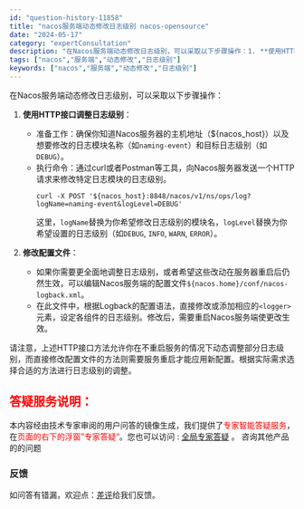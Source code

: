 ```yaml
---
id: "question-history-11858"
title: "nacos服务端动态修改日志级别 nacos-opensource"
date: "2024-05-17"
category: "expertConsultation"
description: "在Nacos服务端动态修改日志级别，可以采取以下步骤操作：1. **使用HTTP接口调整日志级别**：   - 准备工作：确保你知道Nacos服务器的主机地址（$nacos_host）以及想要修改的日志模块名称（如`naming-event`）和目标日志级别（如`DEBUG`）。   - 执行命令："
tags: ["nacos","服务端","动态修改","日志级别"]
keywords: ["nacos","服务端","动态修改","日志级别"]
---
```


在Nacos服务端动态修改日志级别，可以采取以下步骤操作：

1. **使用HTTP接口调整日志级别**：
   - 准备工作：确保你知道Nacos服务器的主机地址（${nacos_host}）以及想要修改的日志模块名称（如`naming-event`）和目标日志级别（如`DEBUG`）。
   - 执行命令：通过curl或者Postman等工具，向Nacos服务器发送一个HTTP请求来修改特定日志模块的日志级别。
     ```shell
     curl -X POST '${nacos_host}:8848/nacos/v1/ns/ops/log?logName=naming-event&logLevel=DEBUG'
     ```
     这里，`logName`替换为你希望修改日志级别的模块名，`logLevel`替换为你希望设置的日志级别（如`DEBUG`, `INFO`, `WARN`, `ERROR`）。

2. **修改配置文件**：
   - 如果你需要更全面地调整日志级别，或者希望这些改动在服务器重启后仍然生效，可以编辑Nacos服务端的配置文件`${nacos.home}/conf/nacos-logback.xml`。
   - 在此文件中，根据Logback的配置语法，直接修改或添加相应的`<logger>`元素，设定各组件的日志级别。修改后，需要重启Nacos服务端使更改生效。

请注意，上述HTTP接口方法允许你在不重启服务的情况下动态调整部分日志级别，而直接修改配置文件的方法则需要服务重启才能应用新配置。根据实际需求选择合适的方法进行日志级别的调整。
## <font color="#FF0000">答疑服务说明：</font> 

本内容经由技术专家审阅的用户问答的镜像生成，我们提供了<font color="#FF0000">专家智能答疑服务</font>，在<font color="#FF0000">页面的右下的浮窗”专家答疑“</font>。您也可以访问 : [全局专家答疑](https://opensource.alibaba.com/chatBot) 。 咨询其他产品的的问题

### 反馈
如问答有错漏，欢迎点：[差评](https://ai.nacos.io/user/feedbackByEnhancerGradePOJOID?enhancerGradePOJOId=13827)给我们反馈。

